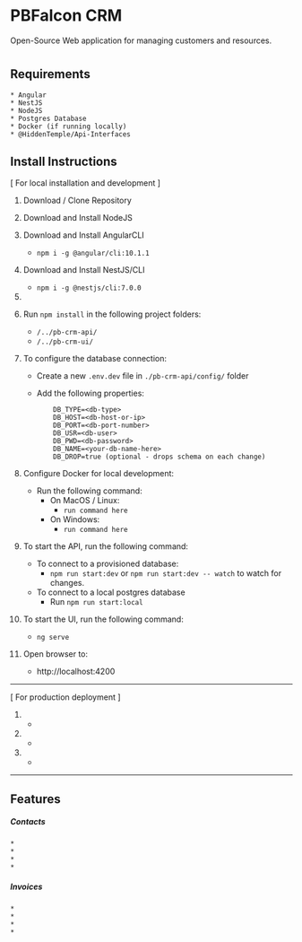 # PBFalcon CRM

Open-Source Web application for managing customers and resources.


#
Requirements
--------------
    * Angular
    * NestJS
    * NodeJS
    * Postgres Database
    * Docker (if running locally)
    * @HiddenTemple/Api-Interfaces
    
 
Install Instructions
--------------------

[ For local installation and development ]
1) Download / Clone Repository
1) Download and Install NodeJS
2) Download and Install AngularCLI
    * `npm i -g @angular/cli:10.1.1`
3) Download and Install NestJS/CLI
    * `npm i -g @nestjs/cli:7.0.0`
4)
5) Run `npm install` in the following project folders: 
    * `/../pb-crm-api/`
    * `/../pb-crm-ui/`
    
6) To configure the database connection: 
    * Create a new `.env.dev` file in `./pb-crm-api/config/` folder
    * Add the following properties: 
    
        ```
            DB_TYPE=<db-type>
            DB_HOST=<db-host-or-ip>
            DB_PORT=<db-port-number>
            DB_USR=<db-user>
            DB_PWD=<db-password>
            DB_NAME=<your-db-name-here>
            DB_DROP=true (optional - drops schema on each change)
        ```
      
7) Configure Docker for local development:
    * Run the following command: 
        * On MacOS / Linux:
            * `run command here`
        * On Windows: 
            * `run command here`
      
8)  To start the API, run the following command:
    * To connect to a provisioned database:
        * `npm run start:dev` or `npm run start:dev -- watch` to watch for changes.
    * To connect to a local postgres database
        * Run `npm run start:local`
9) To start the UI, run the following command:
    * `ng serve` 
    
10) Open browser to:
    * http://localhost:4200
    
----



[ For production deployment ]

1) 
    *
2)
    *
3)
    *
    
____


Features
--------------------------
##### Contacts
    *
    *
    *
    *
##### Invoices
    *
    *
    *
    *



    
    

    





